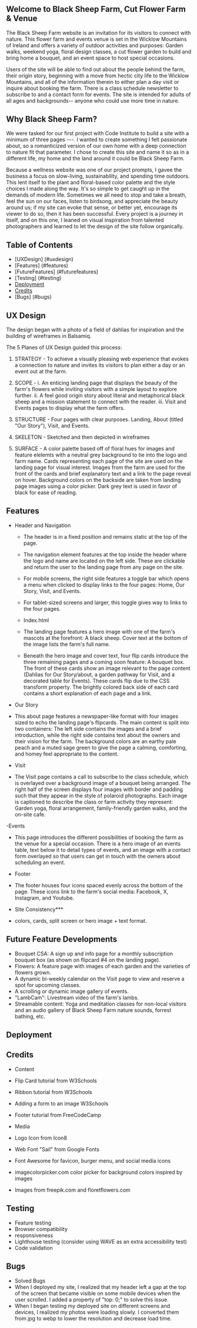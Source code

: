 # <Black Sheep Farm>

## Welcome to Black Sheep Farm, Cut Flower Farm & Venue <add logo and heading text>
The Black Sheep Farm website is an invitation for its visitors to connect with nature. This flower farm and events venue is set in the Wicklow Mountains of Ireland and offers a variety of outdoor activities and purposes: Garden walks, weekend yoga, floral design classes, a cut flower garden to build and bring home a bouquet, and an event space to host special occasions.

Users of the site will be able to find out about the people behind the farm, their origin story, beginning with a move from hectic city life to the Wicklow Mountains, and all of the information therein to either plan a day visit or inquire about booking the farm. There is a class schedule newsletter to subscribe to and a contact form for events. The site is intended for adults of all ages and backgrounds-- anyone who could use more time in nature.

## Why Black Sheep Farm? 
We were tasked for our first project with Code Institute to build a site with a minimum of three pages ---. I wanted to create something I felt passionate about, so a romanticized version of our own home with a deep connection to nature fit that parameter. I chose to create this site and name it so as in a different life, my home and the land around it could be Black Sheep Farm. 

Because a wellness website was one of our project prompts, I gavee the business a focus on slow-living, sustainability, and spending time outdoors. This lent itself to the plant and floral-based color palette and the style choices I made along the way. It's so simple to get caught up in the demands of modern life. Sometimes we all need to stop and take a breath, feel the sun on our faces, listen to birdsong, and appreciate the beauty around us; if my site can evoke that sense, or better yet, encourage its viewer to do so, then it has been successful. Every project is a journey in itself, and on this one, I leaned on visual inspiration from talented photographers and learned to let the design of the site follow organically.

<add screenshot from amiresponsive>

## Table of Contents
- [UXDesign] (#uxdesign)
- [Features] (#features)
- [FutureFeatures] (#futurefeatures)
- [Testing] (#testing)
- [Deployment](#deployment)
- [Credits](#credits)
- [Bugs] (#bugs)


## UX Design <add image of dahlias>
The design began with a photo of a field of dahlias for inspiration and the building of wireframes in Balsamiq. 

The 5 Planes of UX Design guided this process:

1. STRATEGY -
   To achieve a visually pleasing web experience that evokes a connection to nature and invites its visitors to plan either a day or an event out at the farm.

2. SCOPE -
   i.  An enticing landing page that displays the beauty of the farm's flowers while inviting visitors with a simple layout to explore further.
   ii. A feel good origin story about literal and metaphorical black sheep and a mission statement to connect with the reader.
   iii. Visit and Events pages to display what the farm offers.

3. STRUCTURE -
   Four pages with clear purposes. Landing, About (titled "Our Story"), Visit, and Events.

4. SKELETON -
   Sketched and then depicted in wireframes

5. SURFACE - 
   A color palette based off of floral hues for images and feature elelemts with a neutral grey background to tie into the logo and farm name. Cards representing each page of the site are used on the landing page for visual interest. Images from the farm are used for the front of the cards and brief explanatory text and a link to the page reveal on hover. Background colors on the backside are taken from landing page images using a color picker. Dark grey text is used in favor of black for ease of reading.

## Features   
- Header and Navigation
  - The header is in a fixed position and remains static at the top of the page.
  - The navigation element features at the top inside the header where the logo and name are located on the left side. These are clickable and return the user to the landing page from any page on the site. 
  - For mobile screens, the right side features a toggle bar which opens a menu when clicked to display links to the four pages: Home, Our Story, Visit, and Events.
  - For tablet-sized screens and larger, this toggle gives way to links to the four pages. 

  - Index.html
   - The landing page features a hero image with one of the farm's mascots at the forefront: A black sheep. Cover text at the bottom of the image lists the farm's full name.
   - Beneath the hero image and cover text, four flip cards introduce the three remaining pages and a coming soon feature: A bouquet box. The front of these cards show an image relevant to the page content (Dahlias for Our Story/about, a garden pathway for Visit, and a decorated table for Events). These cards flip due to the CSS transform property. The brightly colored back side of each card contains a short explanation of each page and a link.

- Our Story
 - This about page features a newspaper-like format with four images sized to echo the landing page's flipcards. The main content is split into two containers: The left side contains the images and a brief introduction, while the right side contains text about the owners and their vision for the farm. The background colors are an earthy pale peach and a muted sage green to give the page a calming, comforting, and homey feel appropriate to the content. 

 - Visit 
  - The Visit page contains a call to subscribe to the class schedule, which is overlayed over a background image of a bouquet being arranged. The right half of the screen displays four images with border and padding such that they appear in the style of polaroid photographs. Each image is captioned to describe the class or farm activity they represent: Garden yoga, floral arrangement, family-friendly garden walks, and the on-site cafe.

 -Events
  - This page introduces the different possibilities of booking the farm as the venue for a special occasion. There is a hero image of an events table, text below it to detail types of events, and an image with a contact form overlayed so that users can get in touch with the owners about scheduling an event.

- Footer
 - The footer houses four icons spaced evenly across the bottom of the page. These icons link to the farm's social media: Facebook, X, Instagram, and Youtube.

- Site Consistency***
 - colors, cards, split screen or hero image + text format. 

## Future Feature Developments
- Bouquet CSA: A sign up and info page for a monthly subscription bouquet box (as shown on flipcard #4 on the landing page).
- Flowers: A feature page with images of each garden and the varieties of flowers grown.
- A dynamic bi-weekly calendar on the Visit page to view and reserve a spot for upcoming classes. 
- A scrolling or dynamic image gallery of events.
- "LambCam": Livestream video of the farm's lambs.
- Streamable content: Yoga and meditation classes for non-local visitors and an audio gallery of Black Sheep Farm nature sounds, forrest bathing, etc.

## Deployment

## Credits
- Content 
 - Flip Card tutorial from W3Schools
 - Ribbon tutorial from W3Schools
 - Adding a form to an image W3Schools
 - Footer tutorial from FreeCodeCamp

- Media
 - Logo Icon from Icon8
 - Web Font "Sail" from Google Fonts
 - Font Awesome for favicon, burger menu, and social media icons
 - imagecolorpicker.com color picker for background colors inspired by images
 - Images from freepik.com and floretflowers.com
 

## Testing
- Feature testing
- Browser compatibility
- responsiveness
- Lighthouse testing (consider using WAVE as an extra accessibility test) 
- Code validation


## Bugs
- Solved Bugs
 - When I deployed my site, I realized that my header left a gap at the top of the screen that became visible on some mobile devices when the user scrolled. I added a property of "top: 0;" to solve this issue.
 - When I began testing my deployed site on different screens and devices, I realized my photos were loading slowly. I converted them from jpg to webp to lower the resolution and decrease load time.
